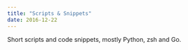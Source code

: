 ```yaml
---
title: "Scripts & Snippets"
date: 2016-12-22
---
```


Short scripts and code snippets, mostly Python, zsh and Go.

<!--more-->
